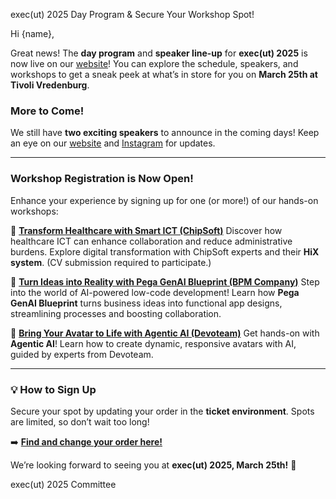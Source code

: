 exec(ut) 2025 Day Program & Secure Your Workshop Spot!

Hi {name},

Great news! The **day program** and **speaker line-up** for **exec(ut) 2025** is now live on our [website](https://execut.nl)! You can explore the schedule, speakers, and workshops to get a sneak peek at what’s in store for you on **March 25th at Tivoli Vredenburg**.

### More to Come!  
We still have **two exciting speakers** to announce in the coming days! Keep an eye on our [website](https://execut.nl) and [Instagram](https://www.instagram.com/execut_conference/) for updates.  

---

### Workshop Registration is Now Open!  
Enhance your experience by signing up for one (or more!) of our hands-on workshops:  

🔹 **[Transform Healthcare with Smart ICT (ChipSoft)](https://execut.nl/workshops/chipsoft)**
Discover how healthcare ICT can enhance collaboration and reduce administrative burdens. Explore digital transformation with ChipSoft experts and their **HiX system**. (CV submission required to participate.)  

🔹 **[Turn Ideas into Reality with Pega GenAI Blueprint (BPM Company)](https://execut.nl/workshops/bpm-company)**
Step into the world of AI-powered low-code development! Learn how **Pega GenAI Blueprint** turns business ideas into functional app designs, streamlining processes and boosting collaboration.  

🔹 **[Bring Your Avatar to Life with Agentic AI (Devoteam)](https://execut.nl/workshops/devoteam)**
Get hands-on with **Agentic AI**! Learn how to create dynamic, responsive avatars with AI, guided by experts from Devoteam.  

---

### 💡 How to Sign Up  
Secure your spot by updating your order in the **ticket environment**. Spots are limited, so don’t wait too long!  

➡️ **[Find and change your order here!]({url_products_change})**

We’re looking forward to seeing you at **exec(ut) 2025, March 25th!** 🎉  

exec(ut) 2025 Committee